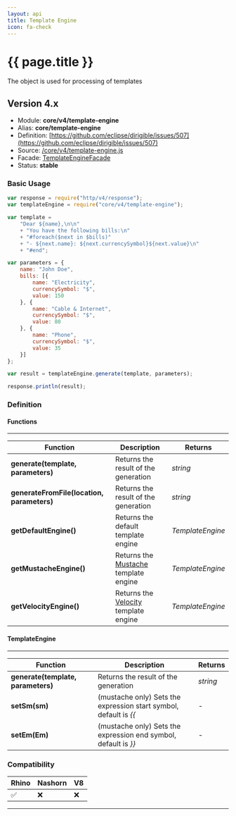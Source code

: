 ```yaml
---
layout: api
title: Template Engine
icon: fa-check
---
```


{{ page.title }}
===

The object is used for processing of templates

Version 4.x
---

- Module: **core/v4/template-engine**
- Alias: **core/template-engine**
- Definition: [https://github.com/eclipse/dirigible/issues/507](https://github.com/eclipse/dirigible/issues/507)
- Source: [/core/v4/template-engine.js](https://github.com/dirigiblelabs/api-core/blob/master/core/v4/template-engine.js)
- Facade: [TemplateEngineFacade](https://github.com/eclipse/dirigible/blob/master/api/api-facade/api-core/src/main/java/org/eclipse/dirigible/api/v3/core/TemplateEngineFacade.java)
- Status: **stable**

### Basic Usage

```javascript
var response = require("http/v4/response");
var templateEngine = require("core/v4/template-engine");

var template = 
    "Dear ${name},\n\n"
    + "You have the following bills:\n"
    + "#foreach($next in $bills)"
    + "- ${next.name}: ${next.currencySymbol}${next.value}\n"
    + "#end";

var parameters = {
    name: "John Doe",
    bills: [{
        name: "Electricity",
        currencySymbol: "$",
        value: 150
    }, {
        name: "Cable & Internet",
        currencySymbol: "$",
        value: 80
    }, {
        name: "Phone",
        currencySymbol: "$",
        value: 35
    }]
};

var result = templateEngine.generate(template, parameters);

response.println(result);
```


### Definition

#### Functions

---

Function     | Description | Returns
------------ | ----------- | --------
**generate(template, parameters)**   | Returns the result of the generation | *string*
**generateFromFile(location, parameters)**   | Returns the result of the generation | *string*
**getDefaultEngine()**   | Returns the default template engine | *TemplateEngine*
**getMustacheEngine()**   | Returns the [Mustache](https://mustache.github.io/) template engine | *TemplateEngine*
**getVelocityEngine()**   | Returns the [Velocity](https://velocity.apache.org/) template engine | *TemplateEngine*

#### TemplateEngine

---

Function     | Description | Returns
------------ | ----------- | --------
**generate(template, parameters)**   | Returns the result of the generation | *string*
**setSm(sm)**   | (mustache only) Sets the expression start symbol, default is *\{{* | *-*
**setEm(Em)**   | (mustache only) Sets the expression end symbol, default is *\}}* | *-*


### Compatibility

Rhino | Nashorn | V8
----- | ------- | --------
 ✅  | ❌  | ❌

---
